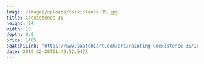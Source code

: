 ```yaml
---
Image: /images/uploads/coexistence-35.jpg
title: Coexistence 35
height: 24
width: 18
depth: 0.8
price: 1465
saatchiLink: 'https://www.saatchiart.com/art/Painting-Coexistence-35/189576/6664659/view'
date: 2019-12-28T01:49:52.547Z
---
```


